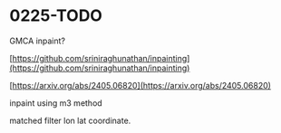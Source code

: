 # 0225-TODO

GMCA inpaint?

[https://github.com/sriniraghunathan/inpainting](https://github.com/sriniraghunathan/inpainting)

[https://arxiv.org/abs/2405.06820](https://arxiv.org/abs/2405.06820)

inpaint using m3 method

matched filter lon lat coordinate.
